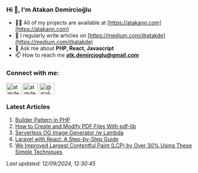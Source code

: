 ### Hi 👋, I'm Atakan Demircioğlu</h1>

- 👨‍💻 All of my projects are available at [https://atakann.com](https://atakann.com)
- 📝 I regularly write articles on [https://medium.com/@atakde](https://medium.com/@atakde)
- 💬 Ask me about **PHP, React, Javascript**
- 📫 How to reach me **atk.demircioglu@gmail.com**

<h3 align="left">Connect with me:</h3>
<p align="left">
<a href="https://codepen.io/atakde" target="blank"><img align="center" src="https://raw.githubusercontent.com/rahuldkjain/github-profile-readme-generator/master/src/images/icons/Social/codepen.svg" alt="atakde" height="30" width="40" /></a>
<a href="https://twitter.com/atakde" target="blank"><img align="center" src="https://raw.githubusercontent.com/rahuldkjain/github-profile-readme-generator/master/src/images/icons/Social/twitter.svg" alt="atakde" height="30" width="40" /></a>
<a href="https://medium.com/@atakde" target="blank"><img align="center" src="https://raw.githubusercontent.com/rahuldkjain/github-profile-readme-generator/master/src/images/icons/Social/medium.svg" alt="@atakde" height="30" width="40" /></a>
</p>

<!--MEDIUM-ARTICLES-START-->
<h3 align="left">Latest Articles</h3>

1. [Builder Pattern in PHP](https://blog.stackademic.com/builder-pattern-in-php-57249ba877fb)
2. [How to Create and Modify PDF Files With pdf-lib](https://atakde.medium.com/how-to-create-and-modify-pdf-files-with-pdf-lib-15787083ff2c)
3. [Serverless OG Image Generator /w Lambda](https://levelup.gitconnected.com/serverless-og-image-generator-w-lambda-6cf029fce42a)
4. [Laravel with React: A Step-by-Step Guide](https://blog.stackademic.com/laravel-with-react-a-step-by-step-guide-938441d17af2)
5. [We Improved Largest Contentful Paint (LCP) by Over 30% Using These Simple Techniques](https://tech.jotform.com/we-improved-largest-contentful-paint-lcp-by-over-30-using-these-simple-techniques-91e6884cb7ba)

_Last updated: 12/09/2024, 12:30:45_
<!--MEDIUM-ARTICLES-END-->
